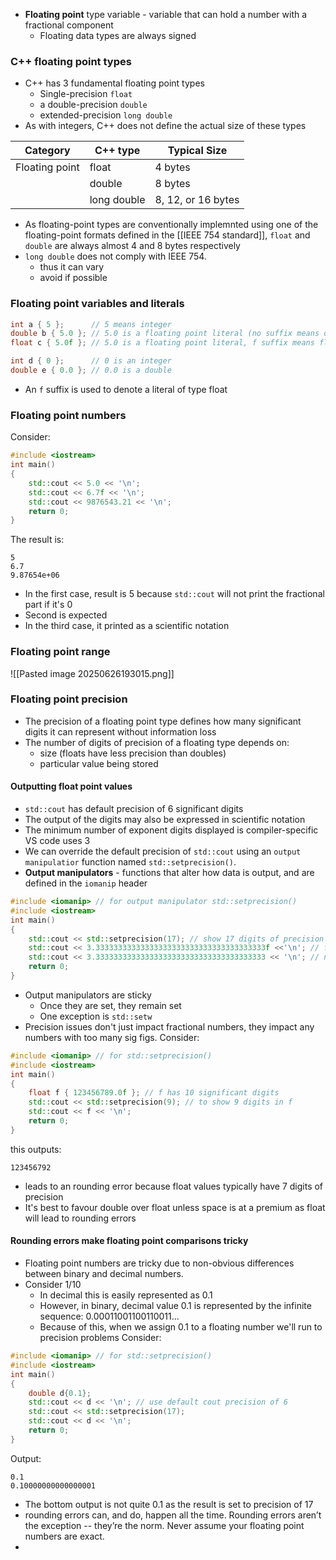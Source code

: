 - **Floating point** type variable - variable that can hold a number with a fractional component
	- Floating data types are always signed
### C++ floating point types
- C++ has 3 fundamental floating point types
	- Single-precision `float`
	- a double-precision `double`
	- extended-precision `long double`
- As with integers, C++ does not define the actual size of these types

| Category       | C++ type    | Typical Size       |
| -------------- | ----------- | ------------------ |
| Floating point | float       | 4 bytes            |
|                | double      | 8 bytes            |
|                | long double | 8, 12, or 16 bytes |

- As floating-point types are conventionally implemnted using one of the floating-point formats defined in the [[IEEE 754 standard]], `float` and `double` are always almost 4 and 8 bytes respectively
- `long double` does not comply with IEEE 754. 
	- thus it can vary
	- avoid if possible
### Floating point variables and literals
```cpp
int a { 5 };      // 5 means integer
double b { 5.0 }; // 5.0 is a floating point literal (no suffix means double type by default)
float c { 5.0f }; // 5.0 is a floating point literal, f suffix means float type

int d { 0 };      // 0 is an integer
double e { 0.0 }; // 0.0 is a double
```

- An `f` suffix is used to denote a literal of type float 
### Floating point numbers
Consider: 
```cpp
#include <iostream>
int main()
{
	std::cout << 5.0 << '\n';
	std::cout << 6.7f << '\n';
	std::cout << 9876543.21 << '\n';
	return 0;
}
```

The result is:
```
5
6.7
9.87654e+06
```

- In the first case, result is 5 because `std::cout` will not print the fractional part if it's 0
- Second is expected
- In the third case, it printed as a scientific notation
### Floating point range
![[Pasted image 20250626193015.png]]
### Floating point precision
- The precision of a floating point type defines how many significant digits it can represent without information loss
- The number of digits of precision of a floating type depends on:
	- size (floats have less precision than doubles)
	- particular value being stored
#### Outputting float point values
-  `std::cout` has default precision of 6 significant digits
- The output of the digits may also be expressed in scientific notation
- The minimum number of exponent digits displayed is compiler-specific VS code uses 3
- We can override the default precision of `std::cout` using an `output manipulatior` function named `std::setprecision()`. 
- **Output manipulators** - functions that alter how data is output, and are defined in the `iomanip` header
```cpp
#include <iomanip> // for output manipulator std::setprecision()
#include <iostream>
int main()
{
    std::cout << std::setprecision(17); // show 17 digits of precision
    std::cout << 3.33333333333333333333333333333333333333f <<'\n'; // f suffix means float
    std::cout << 3.33333333333333333333333333333333333333 << '\n'; // no suffix means double
    return 0;
}
```

- Output manipulators are sticky
	- Once they are set, they remain set
	- One exception is `std::setw`
- Precision issues don't just impact fractional numbers, they impact any numbers with too many sig figs. 
Consider:
```cpp
#include <iomanip> // for std::setprecision()
#include <iostream>
int main()
{
    float f { 123456789.0f }; // f has 10 significant digits
    std::cout << std::setprecision(9); // to show 9 digits in f
    std::cout << f << '\n';
    return 0;
}
```
this outputs:
```
123456792
```

- leads to an rounding error because float values typically have 7 digits of precision
- It's best to favour double over float unless space is at a premium as float will lead to rounding errors
#### Rounding errors make floating point comparisons tricky
- Floating point numbers are tricky due to non-obvious differences between binary and decimal numbers.
- Consider 1/10
	- In decimal this is easily represented as 0.1
	- However, in binary, decimal value 0.1 is represented by the infinite sequence: 0.00011001100110011...
	- Because of this, when we assign 0.1 to a floating number we'll run to precision problems
Consider: 
```cpp
#include <iomanip> // for std::setprecision()
#include <iostream>
int main()
{
    double d{0.1};
    std::cout << d << '\n'; // use default cout precision of 6
    std::cout << std::setprecision(17);
    std::cout << d << '\n';
    return 0;
}
```
Output:
```
0.1
0.10000000000000001
```

- The bottom output is not quite 0.1 as the result is set to precision of 17
- rounding errors can, and do, happen all the time. Rounding errors aren’t the exception -- they’re the norm. Never assume your floating point numbers are exact.
- 